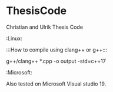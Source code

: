 # ThesisCode
Christian and Ulrik Thesis Code

:Linux:

:::How to compile using clang++ or g++:::

g++/clang++ *.cpp -o output -std=c++17



:Microsoft:

Also tested on Microsoft Visual studio 19.
